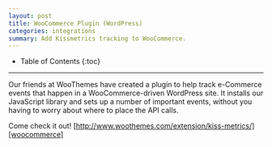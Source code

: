 ```yaml
---
layout: post
title: WooCommerce Plugin (WordPress)
categories: integrations
summary: Add Kissmetrics tracking to WooCommerce.
---
```

* Table of Contents
{:toc}
* * *

Our friends at WooThemes have created a plugin to help track e-Commerce events that happen in a WooCommerce-driven WordPress site. It installs our JavaScript library and sets up a number of important events, without you having to worry about where to place the API calls.

Come check it out! [http://www.woothemes.com/extension/kiss-metrics/][woocommerce]



[woocommerce]: http://www.woothemes.com/extension/kiss-metrics/
